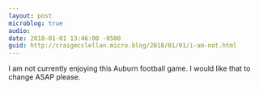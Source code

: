 ```yaml
---
layout: post
microblog: true
audio: 
date: 2018-01-01 13:46:00 -0500
guid: http://craigmcclellan.micro.blog/2018/01/01/i-am-not.html
---
```

I am not currently enjoying this Auburn football game. I would like that to change ASAP please. 
